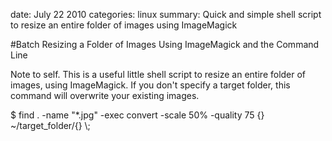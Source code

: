 date: July 22 2010
categories: linux
summary: Quick and simple shell script to resize an entire folder of images using ImageMagick

#Batch Resizing a Folder of Images Using ImageMagick and the Command Line

Note to self. This is a useful little shell script to resize an entire folder of images, using ImageMagick. If you 
don't specify a target folder, this command will overwrite your existing images.

<highlight lang="ruby">
$ find . -name "*.jpg" -exec convert -scale 50% -quality 75 {} ~/target_folder/{} \;
</highlight>